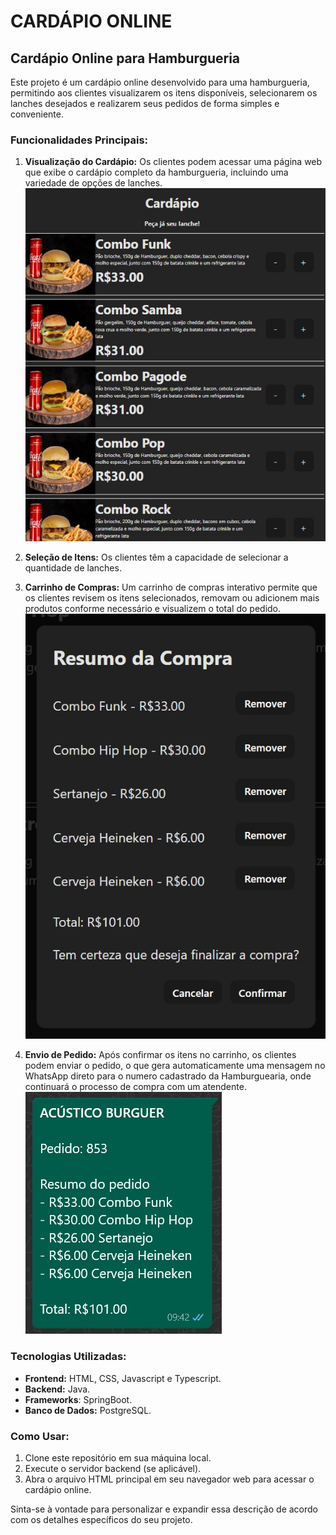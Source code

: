 # CARDÁPIO ONLINE 

## Cardápio Online para Hamburgueria

Este projeto é um cardápio online desenvolvido para uma hamburgueria, permitindo aos clientes visualizarem os itens disponíveis, selecionarem os lanches desejados e realizarem seus pedidos de forma simples e conveniente.

### Funcionalidades Principais:

1. **Visualização do Cardápio:** Os clientes podem acessar uma página web que exibe o cardápio completo da hamburgueria, incluindo uma variedade de opções de lanches.
![Imagem 1](frontend/images/lista-lanches.jpg)

2. **Seleção de Itens:** Os clientes têm a capacidade de selecionar a quantidade de lanches.

3. **Carrinho de Compras:** Um carrinho de compras interativo permite que os clientes revisem os itens selecionados, removam ou adicionem mais produtos conforme necessário e visualizem o total do pedido.
![Imagem 2](frontend/images/carrinho.jpg)

5. **Envio de Pedido:** Após confirmar os itens no carrinho, os clientes podem enviar o pedido, o que gera automaticamente uma mensagem no WhatsApp direto para o numero cadastrado da Hamburguearia, onde continuará o processo de compra com um atendente.
![Imagem 2](frontend/images/mensagem%20no%20whatsapp.jpg)

### Tecnologias Utilizadas:

- **Frontend:** HTML, CSS, Javascript e Typescript.
- **Backend:** Java.
- **Frameworks**: SpringBoot.
- **Banco de Dados:** PostgreSQL.

### Como Usar:

1. Clone este repositório em sua máquina local.
2. Execute o servidor backend (se aplicável).
3. Abra o arquivo HTML principal em seu navegador web para acessar o cardápio online.

Sinta-se à vontade para personalizar e expandir essa descrição de acordo com os detalhes específicos do seu projeto.
